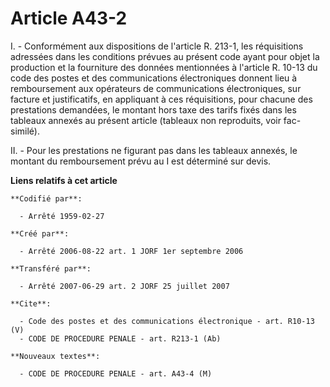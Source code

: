 # Article A43-2

I. - Conformément aux dispositions de l'article R. 213-1, les réquisitions adressées dans les conditions prévues au présent
code ayant pour objet la production et la fourniture des données mentionnées à l'article R. 10-13 du code des postes et des
communications électroniques donnent lieu à remboursement aux opérateurs de communications électroniques, sur facture et
justificatifs, en appliquant à ces réquisitions, pour chacune des prestations demandées, le montant hors taxe des tarifs
fixés dans les tableaux annexés au présent article (tableaux non reproduits, voir fac-similé).

II. - Pour les prestations ne figurant pas dans les tableaux annexés, le montant du remboursement prévu au I est déterminé
sur devis.

**Liens relatifs à cet article**

	**Codifié par**:

	  - Arrêté 1959-02-27

	**Créé par**:

	  - Arrêté 2006-08-22 art. 1 JORF 1er septembre 2006

	**Transféré par**:

	  - Arrêté 2007-06-29 art. 2 JORF 25 juillet 2007

	**Cite**:

	  - Code des postes et des communications électronique - art. R10-13 (V)
	  - CODE DE PROCEDURE PENALE - art. R213-1 (Ab)

	**Nouveaux textes**:

	  - CODE DE PROCEDURE PENALE - art. A43-4 (M)
